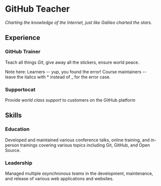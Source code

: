 # GitHub Teacher

_Charting the knowledge of the Internet, just like Galileo charted the stars._

## Experience

### GitHub Trainer

Teach all things *Git*, give away all the stickers, ensure world peace.

  Note here: Learners -- yup, you found the error!
  Course maintainers -- leave the italics with * instead of _ for the error case.

### Supportocat

Provide _world class support_ to customers on the GitHub platform



## Skills

### Education

Developed and maintained various conference talks, online training, and in-person trainings covering various topics including Git, GitHub, and Open Source.

### Leadership

Managed multiple _asynchronous teams_ in the development, maintenance, and release of various web applications and websites.
